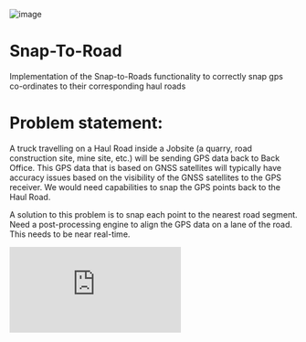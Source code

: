![image](https://user-images.githubusercontent.com/82448514/179390368-d83e3c73-4510-405a-8306-f66a63110b21.png)
# Snap-To-Road

Implementation of the Snap-to-Roads functionality to correctly snap gps co-ordinates to their corresponding haul roads


# Problem statement:

A truck travelling on a Haul Road inside a Jobsite (a quarry, road construction site, mine site, etc.) will be sending GPS data back to Back Office. This GPS data that is based on GNSS satellites will typically have accuracy issues based on the visibility of the GNSS satellites to the GPS receiver. We would need capabilities to snap the GPS points back to the Haul Road.


A solution to this problem is to snap each point to the nearest road segment. Need a post-processing engine to align the GPS data on a lane of the road. This needs to be near real-time.

![Detailed Explation](https://github.com/xXAtoZXx/Snap-To-Road/blob/main/Snap%20to%20Road%20Functionality%20for%20off-road%20vehicles.pdf) 
